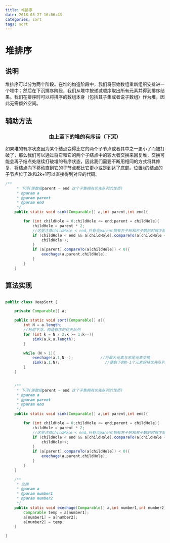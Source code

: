```yaml
---
title: 堆排序
date: 2018-05-27 16:06:43
categories: sort
tags: sort
---
```

# 堆排序
## 说明
堆排序可以分为两个阶段。在堆的构造阶段中，我们将原始数组重新组织安排进一个堆中；然后在下沉排序阶段，我们从堆中按递减顺序取出所有元素并得到排序结果。我们在排序时可以将排序的数组本身（包括其子集或者说子数组）作为堆，因此无需额外空间。

## 辅助方法
### <center>由上至下的堆的有序话（下沉）</center>
如果堆的有序状态因为某个结点变得比它的两个子节点或者其中之一更小了而被打破了，那么我们可以通过将它和它的两个子结点中的较大者交换来回复堆，交换可能会再子结点处继续打破堆的有序状态，因此我们需要不断用相同的方式将其修复，将结点向下移动直到它的子节点都比它更小或是到达了底部。位置k的结点的子节点位于2k和2k+1可以直接得到对应的代码。
```java
/**
     * 下浮(使数组parent ~ end 这个子集拥有优先队列的性质)
     * @param a
     * @param parent
     * @param end
     */
    public static void sink(Comparable[] a,int parent,int end){

        for (int childHole = 0;childHole <= end;parent = childHole){
            childHole = parent * 2;
            //这里注意childHole < end,只有当parent拥有左子树和右子数的时候才能进行比较
            if (childHole < end && a[childHole].compareTo(a[childHole + 1]) < 0){
                childHole++;
            }
            if (a[parent].compareTo(a[childHole]) < 0){
                exechage(a,parent,childHole);
            }
        }
    }
```

## 算法实现
```java

public class HeapSort {

    private Comparable[] a;

    public static void sort(Comparable[] a){
        int N = a.length;
        //利用下浮，构造有序的优先队列
        for (int k = N / 2;k >= 1;k--){
            sink(a,k,a.length);
        }

        while (N > 1){
            exechage(a,1,N--);            //将最大元素与末尾元素交换
            sink(a,1,N);                    //使剩下的N-1个元素保持优先队列的性质
        }
    }


    /**
     * 下浮(使数组parent ~ end 这个子集拥有优先队列的性质)
     * @param a
     * @param parent
     * @param end
     */
    public static void sink(Comparable[] a,int parent,int end){

        for (int childHole = 0;childHole <= end;parent = childHole){
            childHole = parent * 2;
            //这里注意childHole < end,只有当parent拥有左子树和右子数的时候才能进行比较
            if (childHole < end && a[childHole].compareTo(a[childHole + 1]) < 0){
                childHole++;
            }
            if (a[parent].compareTo(a[childHole]) < 0){
                exechage(a,parent,childHole);
            }
        }
    }

    /**
     * 交换
     * @param a
     * @param number1
     * @param number2
     */
    public static void exechage(Comparable[] a,int number1,int number2){
        Comparable temp = a[number1];
        a[number1] = a[number2];
        a[number2] = temp;
    }

}

```

